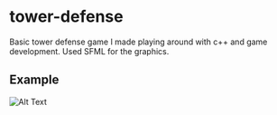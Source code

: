 # tower-defense
Basic tower defense game I made playing around with c++ and game development. Used SFML for the graphics.

## Example
![Alt Text](https://github.com/udotneb/tower-defense/blob/master/example.gif)

